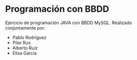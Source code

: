 # Programación con BBDD
Ejercicio de programación JAVA con BBDD MySQL. Realizado conjuntamente por:

- Pablo Rodríguez
- Pilar Rus
- Alberto Ruíz
- Elisa García
